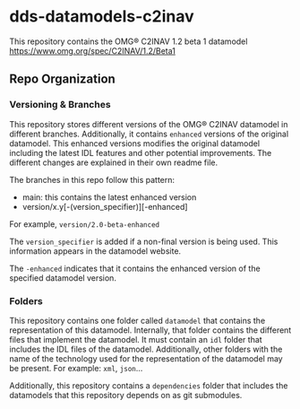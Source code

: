 # dds-datamodels-c2inav

This repository contains the OMG® C2INAV 1.2 beta 1 datamodel
https://www.omg.org/spec/C2INAV/1.2/Beta1

## Repo Organization

### Versioning & Branches

This repository stores different versions of the OMG® C2INAV datamodel in
different branches. Additionally, it contains `enhanced` versions of the
original datamodel. This enhanced versions modifies the original datamodel
including the latest IDL features and other potential improvements. The
different changes are explained in their own readme file.

The branches in this repo follow this pattern:

 - main: this contains the latest enhanced version
 - version/x.y\[-(version_specifier)\]\[-enhanced\]

For example, `version/2.0-beta-enhanced`

The `version_specifier` is added if a non-final version is being used. This
information appears in the datamodel website.

The `-enhanced` indicates that it contains the enhanced version of the specified
datamodel version.

### Folders

This repository contains one folder called `datamodel` that contains the
representation of this datamodel. Internally, that folder contains the different
files that implement the datamodel. It must contain an `idl` folder that
includes the IDL files of the datamodel. Additionally, other folders with the
name of the technology used for the representation of the datamodel may be
present. For example: `xml`, `json`...

Additionally, this repository contains a `dependencies` folder that includes
the datamodels that this repository depends on as git submodules.
